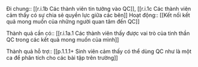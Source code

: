 Đi chung:: [[r.i.1b Các thành viên tin tưởng vào QC]], [[r.i.1c Các thành viên cảm thấy có sự chia sẻ quyền lực giữa các bên]] 
Hoạt động:: [[Kết nối kết quả mong muốn của những người quan tâm đến QC]]

Thành quả cần có:: [[r.i.1a.1 Các thành viên thấy được vai trò của tinh thần QC trong các kết quả mong muốn của mình]]

Thành quả hỗ trợ:: [[p.1.1.1+ Sinh viên cảm thấy có thể dùng QC như là một ca để phân tích cho các bài tập trên trường]]
